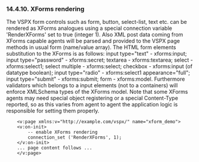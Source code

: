 <div>

<div>

<div>

<div>

### 14.4.10. XForms rendering

</div>

</div>

</div>

The VSPX form controls such as form, button, select-list, text etc. can
be rendered as XForms analogues using a special connection variable
'RenderXForms' set to true (integer 1). Also XML post data coming from
XForms capable agents will be parsed and provided to the VSPX page
methods in usual form (name/value array). The HTML form elements
substitution to the XForms is as follows: input type="text" -
xforms:input; input type="password" - xforms:secret; textarea -
xforms:textarea; select - xforms:select1; select multiple -
xforms:select; checkbox - xforms:input (of datatype boolean); input
type="radio" - xforms:select1 appearance="full"; input type="submit" -
xforms:submit; form - xforms:model. Furthermore validators which belongs
to a input elements (not to a containers) will enforce XMLSchema types
of the XForms model. Note that some XForms agents may need special
object registering or a special Content-Type reported, so as this varies
from agent to agent the application logic is responsible for setting
them properly.

``` programlisting
    <v:page xmlns:v="http://example.com/vspx/" name="xform_demo">
    <v:on-init>
        -- enable XForms rendering
        connection_set ('RenderXForms', 1);
    </v:on-init>
    ... page content follows ...
    </v:page>
```

</div>
